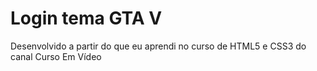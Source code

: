 # Login tema GTA V
Desenvolvido a partir do que eu aprendi no curso de HTML5 e CSS3 do canal Curso Em Vídeo
